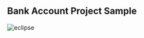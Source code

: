 ## Bank Account Project Sample


![eclipse](https://user-images.githubusercontent.com/11560987/37263323-97038f9c-2575-11e8-9bd5-b8992b7fbb18.PNG)

